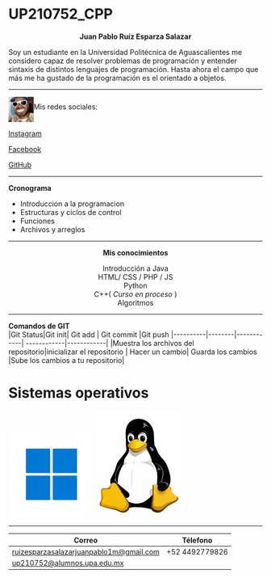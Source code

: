 # UP210752_CPP  

<b><p align="center"> Juan Pablo Ruíz Esparza Salazar </p></b>

<p>Soy un estudiante en la Universidad Politécnica de Aguascalientes me considero capaz de resolver problemas de programación y entender sintaxis de distintos lenguajes de programación. Hasta ahora el campo que más me ha gustado de la programación es el orientado a objetos.</p>

---
<p>
<img src="img/feid.jpeg " align="middle" width="50" height="50" alt="fercho">Mis redes sociales:
</p>
<p><a href="https://www.instagram.com/jpabloruizesp/" title="Title">
Instagram</a>
</p>
<p><a href="https://www.facebook.com/juanpablo.salazar.9210/" title="Title">
Facebook</a>
</p>
<p><a href="https://github.com/UP210752" title="Title">
GitHub</a>
</p>

***

**Cronograma**

<ul>
    <li> Introduccion a la programacion
    <li> Estructuras y ciclos de control
    <li> Funciones
    <li> Archivos y arreglos
</ul>

***
<center>
<b>Mis conocimientos</b>

 Introducción a Java <br>
 HTML/ CSS / PHP / JS <br>
 Python <br>
 C++( <em>Curso en proceso</em> )<br>
 Algoritmos<br>
</center>

---

**Comandos de GIT**
<br>
|Git Status|Git init| Git add |  Git commit    |Git push
|----------|--------|------------| ------------|------------|
|Muestra los archivos del repositorio|inicializar el repositorio | Hacer un cambio| Guarda los cambios |Sube los cambios a tu repositorio|
<H1>Sistemas operativos</H1>
<img src="img/windows.png" alt="windows" width="170" height="170">
<img src="img/linux.png" width="170" alt="linux">


---

|**Correo**| **Télefono**| 
|----------|-------------|
|ruizesparzasalazarjuanpablo1m@gmail.com|+52 4492779826
|up210752@alumnos.upa.edu.mx


